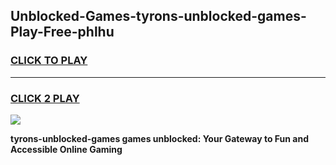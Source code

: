 
## Unblocked-Games-tyrons-unblocked-games-Play-Free-phlhu
<h3>
<a href="https://premium76.site?title=tyrons-unblocked-games&ref=20M">CLICK TO PLAY</a></h3>
<hr>

<h3>
<a href="https://premium76.site?title=tyrons-unblocked-games&ref=20M">CLICK 2 PLAY</a>
  
</h3>

<a href="https://premium76.site?title=tyrons-unblocked-games&ref=19M"><img src="https://clearcache.store/games.png"></a>


**tyrons-unblocked-games games unblocked: Your Gateway to Fun and Accessible Online Gaming**
